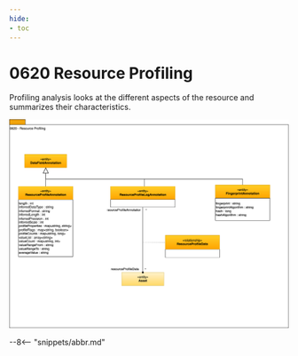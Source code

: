 ```yaml
---
hide:
- toc
---
```


<!-- SPDX-License-Identifier: CC-BY-4.0 -->
<!-- Copyright Contributors to the ODPi Egeria project. -->

# 0620 Resource Profiling

Profiling analysis looks at the different aspects of the resource and summarizes their characteristics.

![UML](0620-Resource-Profiling.svg)

--8<-- "snippets/abbr.md"